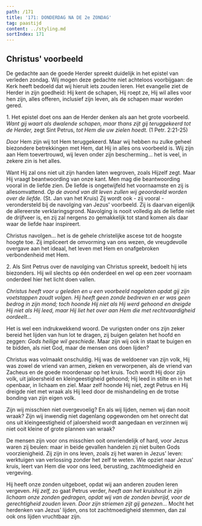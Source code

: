 ```yaml
---
path: /171
title: '171: DONDERDAG NA DE 2e ZONDAG'
tag: paastijd
content: ../styling.md
sortIndex: 171
---
```


## Christus' voorbeeld

De gedachte aan de goede Herder spreekt duidelijk in het epistel van verleden zondag. Wij mogen deze gedachte niet achteloos voorbijgaan: de Kerk heeft bedoeld dat wij hieruit iets zouden leren. Het evangelie ziet de Herder in zijn goedheid: Hij kent de schapen, Hij roept ze, Hij wil alles voor hen zijn, alles offeren, inclusief zijn leven, als de schapen maar worden gered.

1\. Het epistel doet ons aan de Herder denken als aan het grote voorbeeld. _Want gij waart als dwalende schapen, maar thans zijt gij teruggekeerd tot de Herder,_ zegt Sint Petrus, _tot Hem die uw zielen hoedt._ (1 Petr. 2:21-25)

_Door_ Hem zijn wij tot Hem teruggekeerd. Maar wij hebben nu zulke geheel biezondere betrekkingen met Hem, dat Hij in alles ons voorbeeld is. Wij zijn aan Hem toevertrouwd, wij leven onder zijn bescherming... het is veel, in zekere zin is het alles.

Want Hij zal ons niet uit zijn handen laten wegroven, zoals Hijzelf zegt. Maar Hij vraagt beantwoording van onze kant. Men mag die beantwoording vooral in de liefde zien. De liefde is ongetwijfeld het voornaamste en zij is allesomvattend. _Op de avond van dit leven zullen wij geoordeeld worden over de liefde._ (St. Jan van het Kruis) Zij wordt ook - zij vooral - verondersteld bij de navolging van Jezus' voorbeeld. Zij is daarvan eigenlijk de allereerste verklaringsgrond. Navolging is nooit volledig als de liefde niet de drijfveer is, en zij zal nergens zo gemakkelijk tot stand komen als daar waar de liefde haar inspireert.

Christus navolgen... het is de gehele christelijke ascese tot de hoogste hoogte toe. Zij impliceert de omvorming van ons wezen, de vreugdevolle overgave aan het ideaal, het leven met Hem en onafgebroken verbondenheid met Hem.

2\. Als Sint Petrus over de navolging van Christus spreekt, bedoelt hij iets biezonders. Hij wil slechts op één onderdeel en wel op een zeer voornaam onderdeel hier het licht doen vallen.

_Christus heeft voor u geleden en u een voorbeeld nagelaten opdat gij zijn voetstappen zoudt volgen. Hij heeft geen zonde bedreven en er was geen bedrog in zijn mond; toch hoonde Hij niet als Hij werd gehoond en dreigde Hij niet als Hij leed, maar Hij liet het over aan Hem die met rechtvaardigheid oordeelt..._

Het is wel een indrukwekkend woord. De vurigsten onder ons zijn zeker bereid het lijden van hun lot te dragen, zij buigen gelaten het hoofd en zeggen: _Gods heilige wil geschiede_. Maar zijn wij ook in staat te buigen en te bidden, als niet God,
maar de mensen ons doen lijden?

Christus was volmaakt onschuldig. Hij was de weldoener van zijn volk, Hij was zowel de vriend van armen, zieken en verworpenen, als de vriend van Zacheus en de goede moordenaar op het kruis. Toch wordt Hij door zijn volk, uit jaloersheid en kleingeestigheid gehoond; Hij leed in stilte en in het openbaar, in lichaam en ziel. Maar zelf hoonde Hij niet, zegt Petrus en Hij dreigde niet met wraak als Hij leed door de mishandeling en de trotse bonding van zijn eigen volk.

Zijn wij misschien niet overgevoelig? En als wij lijden, nemen wij dan nooit wraak? Zijn wij inwendig niet dagenlang opgewonden om het onrecht dat ons uit kleingeestigheid of jaloersheid wordt aangedaan en verzinnen wij niet ooit kleine of grote plannen van wraak?

De mensen zijn voor ons misschien ooit onvriendelijk of hard, voor Jezus waren zij beulen: maar in beide gevallen handelen zij niet buiten Gods voorzienigheid. Zij zijn in ons leven, zoals zij het waren in Jezus' leven: werktuigen van verlossing zonder het zelf te weten. Wie opziet naar Jezus' kruis, leert van Hem die voor ons leed, berusting, zachtmoedigheid en vergeving.

Hij heeft onze zonden uitgeboet, opdat wij aan anderen zouden leren vergeven. _Hij zelf,_ zo gaat Petrus verder, _heeft aan het kruishout in zijn lichaam onze zonden gedragen, opdat wij van de zonden bevrijd, voor de gerechtigheid zouden leven. Door zijn striemen zijt gij genezen..._ Mocht het herdenken van Jezus' lijden, ons tot zachtmoedigheid stemmen, dan zal ook ons lijden vruchtbaar zijn.
